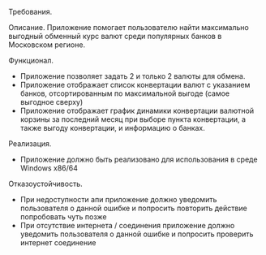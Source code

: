 Требования.

 Описание.
 Приложение помогает пользователю найти максимально выгодный обменный курс валют среди популярных банков в Московском регионе.
 
 Функционал.
 
 * Приложение позволяет задать 2 и только 2 валюты для обмена.
 * Приложение отображает список конвертации валют с указанием банков, отсортированным по максимальной выгоде (самое выгодное сверху)
 * Приложение отображает график динамики конвертации валютной корзины за последний месяц при выборе пункта конвертации, а также выгоду конвертации, и информацию о банках.
 
 Реализация.
 
  * Приложение должно быть реализовано для использования в среде Windows x86/64
  
 Отказоустойчивость.
 
  * При недоступности апи приложение должно уведомить пользователя о данной ошибке и попросить повторить действие попробовать чуть позже
  * При отсутствие интернета / соединения приложение должно уведомить пользователя о данной ошибке и попросить проверить интернет соединение
